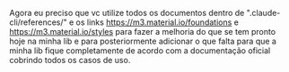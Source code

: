 Agora eu preciso que vc utilize todos os documentos dentro de ".claude-cli/references/" e os links https://m3.material.io/foundations e https://m3.material.io/styles para fazer a melhoria do que se tem pronto hoje na minha lib e para posteriormente adicionar o que falta para que a minha lib fique completamente de acordo com a documentação oficial cobrindo todos os casos de uso.
